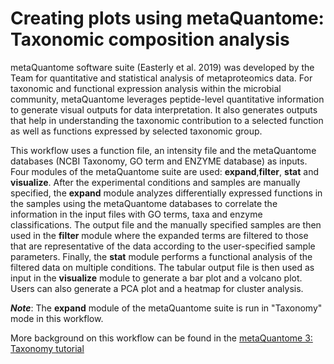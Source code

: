 # Creating plots using metaQuantome: Taxonomic composition analysis

metaQuantome software suite (Easterly et al. 2019) was developed by the Team for quantitative and statistical analysis of metaproteomics data. For taxonomic and functional expression analysis within the microbial community, metaQuantome leverages peptide-level quantitative information to generate visual outputs for data interpretation. It also generates outputs that help in understanding the taxonomic contribution to a selected function as well as functions expressed by selected taxonomic group.

This workflow uses a function file, an intensity file and the metaQuantome databases (NCBI Taxonomy, GO term and ENZYME database) as inputs. Four modules of the metaQuantome suite are used: **expand**,**filter**, **stat** and **visualize**. After the experimental conditions and samples are manually specified, the **expand** module analyzes differentially expressed functions in the samples using the metaQuantome databases to correlate the information in the input files with GO terms, taxa and enzyme classifications. The output file and the manually specified samples are then used in the **filter** module where the expanded terms are filtered to those that are representative of the data according to the user-specified sample parameters. Finally, the **stat** module performs a functional analysis of the filtered data on multiple conditions. The tabular output file is then used as input in the **visualize** module to generate a bar plot and a volcano plot. Users can also generate a PCA plot and a heatmap for cluster analysis.

***Note***: The **expand** module of the metaQuantome suite is run in "Taxonomy" mode in this workflow.

More background on this workflow can be found in the [metaQuantome 3: Taxonomy tutorial](https://training.galaxyproject.org/training-material/topics/proteomics/tutorials/metaquantome-taxonomy/tutorial.html)
